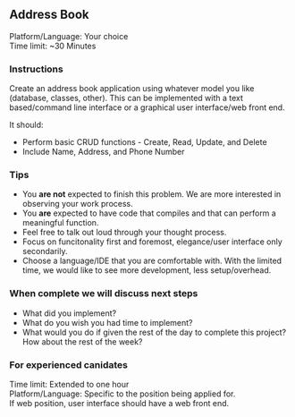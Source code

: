 ## Address Book

Platform/Language: Your choice  
Time limit: ~30 Minutes


### Instructions

Create an address book application using whatever model you like (database, classes, other). This can be implemented with a text based/command line interface or a graphical user interface/web front end. 

It should:  
* Perform basic CRUD functions - Create, Read, Update, and Delete  
* Include Name, Address, and Phone Number

### Tips

* You **are not** expected to finish this problem. We are more interested in observing your work process.
* You **are** expected to have code that compiles and that can perform a meaningful function.  
* Feel free to talk out loud through your thought process.
* Focus on funcitonality first and foremost, elegance/user interface only secondarily.
* Choose a language/IDE that you are comfortable with. With the limited time, we would like to see more development, less setup/overhead.

### When complete we will discuss next steps

* What did you implement?  
* What do you wish you had time to implement?  
* What would you do if given the rest of the day to complete this project? How about the rest of the week?

### For experienced canidates

Time limit: Extended to one hour  
Platform/Language: Specific to the position being applied for.  
If web position, user interface should have a web front end.  
